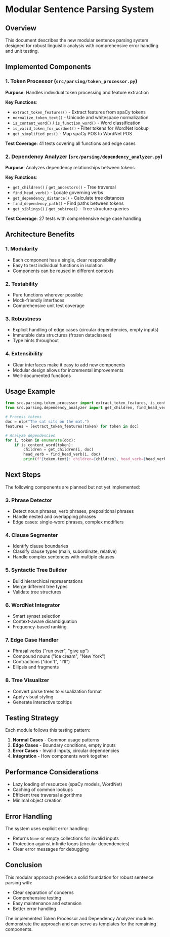# Modular Sentence Parsing System

## Overview

This document describes the new modular sentence parsing system designed for robust linguistic analysis with comprehensive error handling and unit testing.

## Implemented Components

### 1. Token Processor (`src/parsing/token_processor.py`)
**Purpose**: Handles individual token processing and feature extraction

**Key Functions**:
- `extract_token_features()` - Extract features from spaCy tokens
- `normalize_token_text()` - Unicode and whitespace normalization
- `is_content_word()` / `is_function_word()` - Word classification
- `is_valid_token_for_wordnet()` - Filter tokens for WordNet lookup
- `get_simplified_pos()` - Map spaCy POS to WordNet POS

**Test Coverage**: 41 tests covering all functions and edge cases

### 2. Dependency Analyzer (`src/parsing/dependency_analyzer.py`)
**Purpose**: Analyzes dependency relationships between tokens

**Key Functions**:
- `get_children()` / `get_ancestors()` - Tree traversal
- `find_head_verb()` - Locate governing verbs
- `get_dependency_distance()` - Calculate tree distances
- `find_dependency_path()` - Find paths between tokens
- `get_siblings()` / `get_subtree()` - Tree structure queries

**Test Coverage**: 27 tests with comprehensive edge case handling

## Architecture Benefits

### 1. Modularity
- Each component has a single, clear responsibility
- Easy to test individual functions in isolation
- Components can be reused in different contexts

### 2. Testability
- Pure functions wherever possible
- Mock-friendly interfaces
- Comprehensive unit test coverage

### 3. Robustness
- Explicit handling of edge cases (circular dependencies, empty inputs)
- Immutable data structures (frozen dataclasses)
- Type hints throughout

### 4. Extensibility
- Clear interfaces make it easy to add new components
- Modular design allows for incremental improvements
- Well-documented functions

## Usage Example

```python
from src.parsing.token_processor import extract_token_features, is_content_word
from src.parsing.dependency_analyzer import get_children, find_head_verb

# Process tokens
doc = nlp("The cat sits on the mat.")
features = [extract_token_features(token) for token in doc]

# Analyze dependencies
for i, token in enumerate(doc):
    if is_content_word(token):
        children = get_children(i, doc)
        head_verb = find_head_verb(i, doc)
        print(f"{token.text}: children={children}, head_verb={head_verb}")
```

## Next Steps

The following components are planned but not yet implemented:

### 3. Phrase Detector
- Detect noun phrases, verb phrases, prepositional phrases
- Handle nested and overlapping phrases
- Edge cases: single-word phrases, complex modifiers

### 4. Clause Segmenter
- Identify clause boundaries
- Classify clause types (main, subordinate, relative)
- Handle complex sentences with multiple clauses

### 5. Syntactic Tree Builder
- Build hierarchical representations
- Merge different tree types
- Validate tree structures

### 6. WordNet Integrator
- Smart synset selection
- Context-aware disambiguation
- Frequency-based ranking

### 7. Edge Case Handler
- Phrasal verbs ("run over", "give up")
- Compound nouns ("ice cream", "New York")
- Contractions ("don't", "I'll")
- Ellipsis and fragments

### 8. Tree Visualizer
- Convert parse trees to visualization format
- Apply visual styling
- Generate interactive tooltips

## Testing Strategy

Each module follows this testing pattern:

1. **Normal Cases** - Common usage patterns
2. **Edge Cases** - Boundary conditions, empty inputs
3. **Error Cases** - Invalid inputs, circular dependencies
4. **Integration** - How components work together

## Performance Considerations

- Lazy loading of resources (spaCy models, WordNet)
- Caching of common lookups
- Efficient tree traversal algorithms
- Minimal object creation

## Error Handling

The system uses explicit error handling:
- Returns `None` or empty collections for invalid inputs
- Protection against infinite loops (circular dependencies)
- Clear error messages for debugging

## Conclusion

This modular approach provides a solid foundation for robust sentence parsing with:
- Clear separation of concerns
- Comprehensive testing
- Easy maintenance and extension
- Better error handling

The implemented Token Processor and Dependency Analyzer modules demonstrate the approach and can serve as templates for the remaining components. 